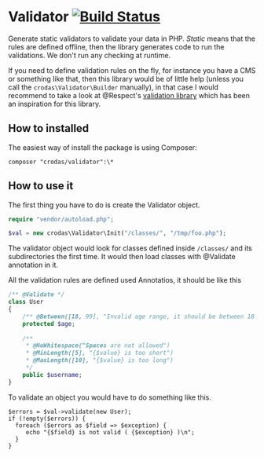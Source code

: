 Validator [![Build Status](https://travis-ci.org/crodas/Validator.png?branch=master)](https://travis-ci.org/crodas/Validator)
=========

Generate static validators to validate your data in PHP. *Static* means that the rules are defined offline, then the library generates code to run the validations. We don't run any checking at runtime.

If you need to define validation rules on the fly, for instance you have a CMS or something like that, then this library would be of little help (unless you call the `crodas\Validator\Builder` manually), in that case I would recommend to take a look at @Respect's [validation library](https://github.com/respect/Validation) which has been an inspiration for this library.

How to installed
-------------

The easiest way of install the package is using Composer:

```
composer "crodas/validator":\*

```


How to use it
-------------

The first thing you have to do is create the Validator object.

```php
require "vendor/autoload.php";

$val = new crodas\Validator\Init("/classes/", "/tmp/foo.php");
```

The validator object would look for classes defined inside `/classes/` and its subdirectories the first time. It would then load classes with @Validate annotation in it.

All the validation rules are defined used Annotatios, it should be like this

```php
/** @Validate */
class User
{
    /** @Between([18, 99], "Invalid age range, it should be between 18-99") */ 
    protected $age;
    
    /** 
     * @NoWhitespace("Spaces are not allowed")
     * @MinLength([5], "{$value} is too short") 
     * @MaxLength([10], "{$value} is too long")
     */
    public $username;
}
```

To validate an object you would have to do something like this.

```
$errors = $val->validate(new User);
if (!empty($errors)) {
  foreach ($errors as $field => $exception) {
     echo "{$field} is not valid ( {$exception} )\n";
  }
}
```
